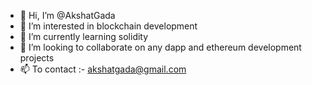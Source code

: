 - 👋 Hi, I’m @AkshatGada
- 👀 I’m interested in blockchain development
- 🌱 I’m currently learning solidity
- 💞️ I’m looking to collaborate on any dapp and ethereum development projects
- 📫 To contact :- akshatgada@gmail.com

<!---
AkshatGada/AkshatGada is a ✨ special ✨ repository because its `README.md` (this file) appears on your GitHub profile.
You can click the Preview link to take a look at your changes.
--->
